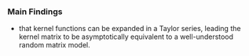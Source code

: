 ### Main Findings
+  that kernel functions can be expanded in a Taylor series, leading the kernel matrix to be asymptotically equivalent to a well-understood random matrix model.
